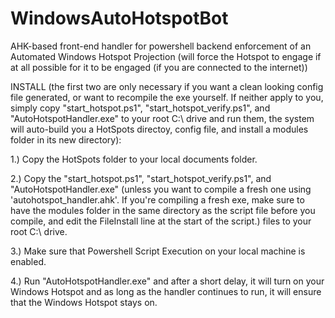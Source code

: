 # WindowsAutoHotspotBot
AHK-based front-end handler for powershell backend enforcement of an Automated Windows Hotspot Projection (will force the Hotspot to engage if at all possible for it to be engaged (if you are connected to the internet))


INSTALL (the first two are only necessary if you want a clean looking config file generated, or want to recompile the exe yourself. If neither apply to you, simply copy "start_hotspot.ps1", "start_hotspot_verify.ps1", and "AutoHotspotHandler.exe" to your root C:\ drive and run them, the system will auto-build you a HotSpots directoy, config file, and install a modules folder in its new directory):

1.) Copy the HotSpots folder to your local documents folder.

2.) Copy the "start_hotspot.ps1", "start_hotspot_verify.ps1", and "AutoHotspotHandler.exe" (unless you want to compile a fresh one using 'autohotspot_handler.ahk'. If you're compiling a fresh exe, make sure to have the modules folder in the same directory as the script file before you compile, and edit the FileInstall line at the start of the script.) files to your root C:\ drive.

3.) Make sure that Powershell Script Execution on your local machine is enabled.

4.) Run "AutoHotspotHandler.exe" and after a short delay, it will turn on your Windows Hotspot and as long as the handler continues to run, it will ensure that the Windows Hotspot stays on.
